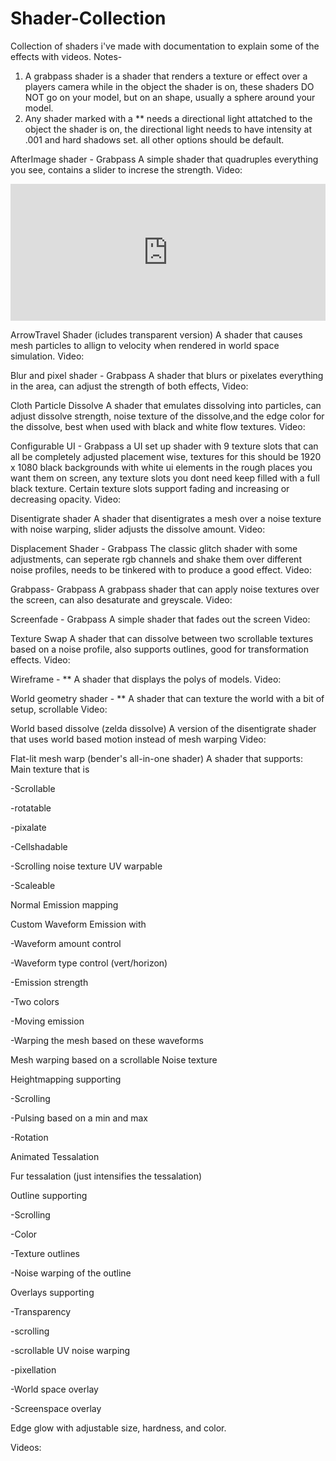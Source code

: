 # Shader-Collection
Collection of shaders i've made with documentation to explain some of the effects with videos.
Notes-
1) A grabpass shader is a shader that renders a texture or effect over a players camera while in the object the shader is on, these shaders DO NOT go on your model, but on an shape, usually a sphere around your model.
2) Any shader marked with a ** needs a directional light attatched to the object the shader is on, the directional light needs to have intensity at .001 and hard shadows set. all other options should be default.

AfterImage shader - Grabpass
A simple shader that quadruples everything you see, contains a slider to increse the strength.
Video:<div style="width:100%;height:0px;position:relative;padding-bottom:43.438%;"><iframe src="https://streamable.com/s/08pc5/lfjuou" frameborder="0" width="100%" height="100%" allowfullscreen style="width:100%;height:100%;position:absolute;left:0px;top:0px;overflow:hidden;"></iframe></div>

ArrowTravel Shader (icludes transparent version)
A shader that causes mesh particles to allign to velocity when rendered in world space simulation.
Video:

Blur and pixel shader - Grabpass
A shader that blurs or pixelates everything in the area, can adjust the strength of both effects,
Video:

Cloth Particle Dissolve
A shader that emulates dissolving into particles, can adjust dissolve strength, noise texture of the dissolve,and the edge color for the dissolve, best when used with black and white flow textures.
Video:

Configurable UI - Grabpass
a UI set up shader with 9 texture slots that can all be completely adjusted placement wise, textures for this should be 1920 x 1080 black backgrounds with white ui elements in the rough places you want them on screen, any texture slots you dont need keep filled with a full black texture. Certain texture slots support fading and increasing or decreasing opacity.
Video:

Disentigrate shader
A shader that disentigrates a mesh over a noise texture with noise warping, slider adjusts the dissolve amount.
Video:

Displacement Shader - Grabpass
The classic glitch shader with some adjustments, can seperate rgb channels and shake them over different noise profiles, needs to be tinkered with to produce a good effect.
Video:

Grabpass- Grabpass
A grabpass shader that can apply noise textures over the screen, can also desaturate and greyscale.
Video:

Screenfade - Grabpass
A simple shader that fades out the screen
Video: 

Texture Swap
A shader that can dissolve between two scrollable textures based on a noise profile, also supports outlines, good for transformation effects.
Video: 

Wireframe - **
A shader that displays the polys of models.
Video: 

World geometry shader - **
A shader that can texture the world with a bit of setup, scrollable
Video:

World based dissolve (zelda dissolve)
A version of the disentigrate shader that uses world based motion instead of mesh warping
Video:

Flat-lit mesh warp (bender's all-in-one shader)
A shader that supports:
Main texture that is
 
 -Scrollable
 
 -rotatable
 
 -pixalate
 
 -Cellshadable
 
 -Scrolling noise texture UV warpable
 
 -Scaleable

Normal Emission mapping

Custom Waveform Emission with
 
 -Waveform amount control
 
 -Waveform type control (vert/horizon)
 
 -Emission strength
 
 -Two colors
 
 -Moving emission
 
 -Warping the mesh based on these waveforms

Mesh warping based on a scrollable Noise texture

Heightmapping supporting

-Scrolling

-Pulsing based on a min and max

-Rotation

Animated Tessalation

Fur tessalation (just intensifies the tessalation)

Outline supporting

-Scrolling

-Color

-Texture outlines

-Noise warping of the outline

Overlays supporting

-Transparency

-scrolling

-scrollable UV noise warping

-pixellation

-World space overlay

-Screenspace overlay

Edge glow with adjustable size, hardness, and color.

Videos:
